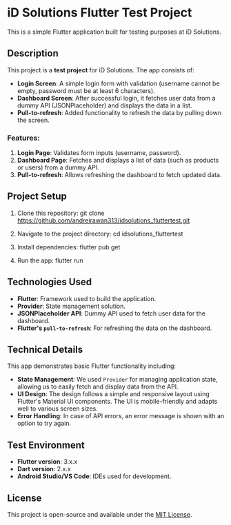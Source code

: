 # iD Solutions Flutter Test Project

This is a simple Flutter application built for testing purposes at iD Solutions.

## Description

This project is a **test project** for iD Solutions. The app consists of:

- **Login Screen**: A simple login form with validation (username cannot be empty, password must be at least 6 characters).
- **Dashboard Screen**: After successful login, it fetches user data from a dummy API (JSONPlaceholder) and displays the data in a list.
- **Pull-to-refresh**: Added functionality to refresh the data by pulling down the screen.

### Features:
1. **Login Page**: Validates form inputs (username, password).
2. **Dashboard Page**: Fetches and displays a list of data (such as products or users) from a dummy API.
3. **Pull-to-refresh**: Allows refreshing the dashboard to fetch updated data.

## Project Setup

1. Clone this repository:
git clone https://github.com/andreirawan313/idsolutions_fluttertest.git

2. Navigate to the project directory:
cd idsolutions_fluttertest


3. Install dependencies:
flutter pub get

4. Run the app:
flutter run


## Technologies Used

- **Flutter**: Framework used to build the application.
- **Provider**: State management solution.
- **JSONPlaceholder API**: Dummy API used to fetch user data for the dashboard.
- **Flutter's `pull-to-refresh`**: For refreshing the data on the dashboard.

## Technical Details

This app demonstrates basic Flutter functionality including:

- **State Management**: We used `Provider` for managing application state, allowing us to easily fetch and display data from the API.
- **UI Design**: The design follows a simple and responsive layout using Flutter's Material UI components. The UI is mobile-friendly and adapts well to various screen sizes.
- **Error Handling**: In case of API errors, an error message is shown with an option to try again.

## Test Environment

- **Flutter version**: 3.x.x
- **Dart version**: 2.x.x
- **Android Studio/VS Code**: IDEs used for development.

## License

This project is open-source and available under the [MIT License](LICENSE).

